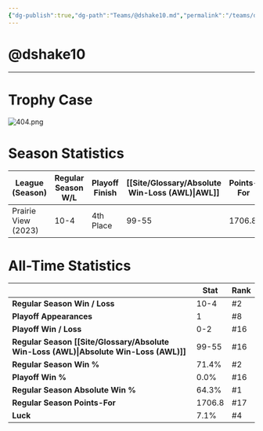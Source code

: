 ```yaml
---
{"dg-publish":true,"dg-path":"Teams/@dshake10.md","permalink":"/teams/dshake10/"}
---
```


# @dshake10
--- 
# Trophy Case
![404.png](/img/user/z_Assets/img/404.png)
# Season Statistics
| **League (Season)** | **Regular Season W/L** | **Playoff Finish** | **[[Site/Glossary/Absolute Win-Loss (AWL)\|AWL]]** | **Points-For** |
| ------------------- | ---------------------- | ------------------ | ------------------------------------ | -------------- |
| Prairie View (2023) | 10-4 | 4th Place | 99-55 | 1706.8 |
# All-Time Statistics
|                                                | **Stat** | **Rank** |
| ---------------------------------------------- | -------- | -------- |
| **Regular Season Win / Loss**                  | 10-4 | #2 |
| **Playoff Appearances**                        | 1 | #8 |
| **Playoff Win / Loss**                         | 0-2 | #16 |
| **Regular Season [[Site/Glossary/Absolute Win-Loss (AWL)\|Absolute Win-Loss (AWL)]]** | 99-55 | #16 |
| **Regular Season Win %**                       | 71.4% | #2 |
| **Playoff Win %**                              | 0.0% | #16 |
| **Regular Season Absolute Win %**              | 64.3% | #1 |
| **Regular Season Points-For**                  | 1706.8 | #17 |
| **Luck**                                       | 7.1% | #4 |